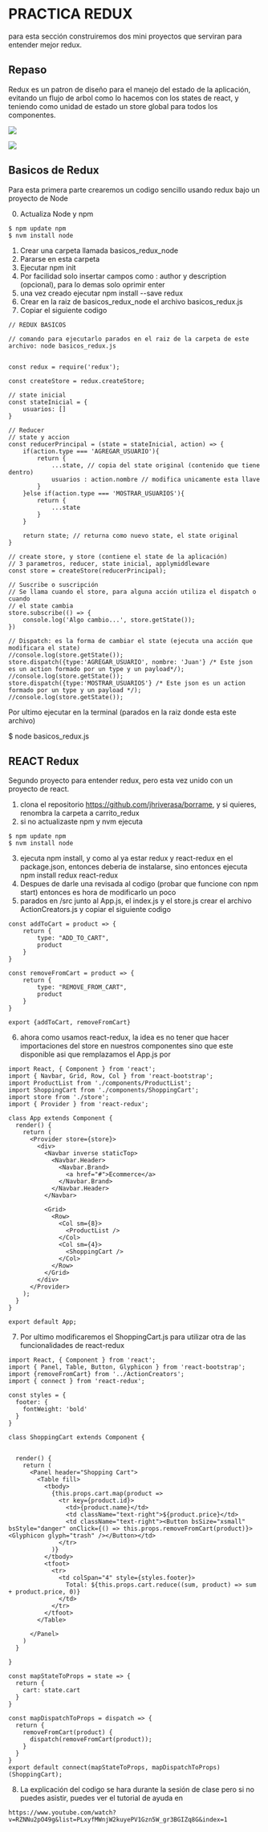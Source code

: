 # PRACTICA REDUX 

para esta sección construiremos dos mini proyectos que serviran para entender mejor redux.

## Repaso
Redux es un patron de diseño para el manejo del estado de la aplicación, evitando un flujo de arbol como lo hacemos con los states de react, y teniendo como unidad de estado un store global para todos los componentes.

![](https://github.com/daandradec/redux_ingsoft_II/blob/master/ideas_principales.png)

![](https://github.com/daandradec/redux_ingsoft_II/blob/master/terminologia.png)

## Basicos de Redux

Para esta primera parte crearemos un codigo sencillo usando redux bajo un proyecto de Node

0. Actualiza Node y npm

```
$ npm update npm
$ nvm install node
```

1. Crear una carpeta llamada basicos_redux_node
2. Pararse en esta carpeta
3. Ejecutar npm init
4. Por facilidad solo insertar campos como : author y description (opcional), para lo demas solo oprimir enter
5. una vez creado ejecutar npm install --save redux
6. Crear en la raiz de basicos_redux_node el archivo basicos_redux.js
7. Copiar el siguiente codigo


```
// REDUX BASICOS

// comando para ejecutarlo parados en el raiz de la carpeta de este archivo: node basicos_redux.js


const redux = require('redux');

const createStore = redux.createStore;

// state inicial
const stateInicial = {
    usuarios: []
}

// Reducer
// state y accion
const reducerPrincipal = (state = stateInicial, action) => {
    if(action.type === 'AGREGAR_USUARIO'){
        return {
            ...state, // copia del state original (contenido que tiene dentro)
            usuarios : action.nombre // modifica unicamente esta llave
        }
    }else if(action.type === 'MOSTRAR_USUARIOS'){
        return {
            ...state
        }
    }

    return state; // returna como nuevo state, el state original
}

// create store, y store (contiene el state de la aplicación)
// 3 parametros, reducer, state inicial, applymiddleware
const store = createStore(reducerPrincipal);

// Suscribe o suscripción
// Se llama cuando el store, para alguna acción utiliza el dispatch o cuando
// el state cambia
store.subscribe(() => {
    console.log('Algo cambio...', store.getState());
})

// Dispatch: es la forma de cambiar el state (ejecuta una acción que modificara el state)
//console.log(store.getState());
store.dispatch({type:'AGREGAR_USUARIO', nombre: 'Juan'} /* Este json es un action formado por un type y un payload*/);
//console.log(store.getState());
store.dispatch({type:'MOSTRAR_USUARIOS'} /* Este json es un action formado por un type y un payload */);
//console.log(store.getState());
```

Por ultimo ejecutar en la terminal (parados en la raiz donde esta este archivo)

$ node basicos_redux.js

## REACT Redux

Segundo proyecto para entender redux, pero esta vez unido con un proyecto de react.

1. clona el repositorio https://github.com/jhriverasa/borrame, y si quieres, renombra la carpeta a carrito_redux
2. si no actualizaste npm y nvm ejecuta

```
$ npm update npm
$ nvm install node
```

3. ejecuta npm install, y como al ya estar redux y react-redux en el package.json, entonces deberia de instalarse, sino entonces ejecuta npm install redux react-redux
4. Despues de darle una revisada al codigo (probar que funcione con npm start) entonces es hora de modificarlo un poco
5. parados en /src junto al App.js, el index.js y el store.js crear el archivo ActionCreators.js y copiar el siguiente codigo

```
const addToCart = product => {
    return {
        type: "ADD_TO_CART",
        product
    }
}

const removeFromCart = product => {
    return {
        type: "REMOVE_FROM_CART",
        product
    }
}

export {addToCart, removeFromCart}
```

6. ahora como usamos react-redux, la idea es no tener que hacer importaciones del store en nuestros componentes sino que este disponible asi que remplazamos el App.js por


```
import React, { Component } from 'react';
import { Navbar, Grid, Row, Col } from 'react-bootstrap';
import ProductList from './components/ProductList';
import ShoppingCart from './components/ShoppingCart';
import store from './store';
import { Provider } from 'react-redux';

class App extends Component {
  render() {
    return (
      <Provider store={store}>
        <div>
          <Navbar inverse staticTop>
            <Navbar.Header>
              <Navbar.Brand>
                <a href="#">Ecommerce</a>
              </Navbar.Brand>
            </Navbar.Header>
          </Navbar>

          <Grid>
            <Row>
              <Col sm={8}>
                <ProductList />
              </Col>
              <Col sm={4}>
                <ShoppingCart />
              </Col>
            </Row>
          </Grid>
        </div>
      </Provider>
    );
  }
}

export default App;

```

7. Por ultimo modificaremos el ShoppingCart.js para utilizar otra de las funcionalidades de react-redux

```
import React, { Component } from 'react';
import { Panel, Table, Button, Glyphicon } from 'react-bootstrap';
import {removeFromCart} from '../ActionCreators';
import { connect } from 'react-redux';

const styles = {
  footer: {
    fontWeight: 'bold'
  }
}

class ShoppingCart extends Component {
  

  render() {
    return (
      <Panel header="Shopping Cart">
        <Table fill>
          <tbody>
            {this.props.cart.map(product =>
              <tr key={product.id}>
                <td>{product.name}</td>
                <td className="text-right">${product.price}</td>
                <td className="text-right"><Button bsSize="xsmall" bsStyle="danger" onClick={() => this.props.removeFromCart(product)}><Glyphicon glyph="trash" /></Button></td>
              </tr>
            )}
          </tbody>
          <tfoot>
            <tr>
              <td colSpan="4" style={styles.footer}>
                Total: ${this.props.cart.reduce((sum, product) => sum + product.price, 0)}
              </td>
            </tr>
          </tfoot>
        </Table>

      </Panel>
    )
  }

}

const mapStateToProps = state => {
  return {
    cart: state.cart
  }
}

const mapDispatchToProps = dispatch => {
  return {
    removeFromCart(product) {
      dispatch(removeFromCart(product));
    }
  }
}
export default connect(mapStateToProps, mapDispatchToProps) (ShoppingCart);

```

8. La explicación del codigo se hara durante la sesión de clase pero si no puedes asistir, puedes ver el tutorial de ayuda en 

```
https://www.youtube.com/watch?v=RZNNu2pO49g&list=PLxyfMWnjW2kuyePV1Gzn5W_gr3BGIZq8G&index=1
```